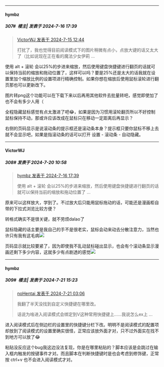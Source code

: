 ﻿
*****

####  hymbz  
##### 307#         楼主| 发表于 2024-7-16 17:39

<blockquote><a href="httphttps://bbs.saraba1st.com/2b/forum.php?mod=redirect&amp;goto=findpost&amp;pid=65590190&amp;ptid=1795100" target="_blank">VictorWJ 发表于 2024-7-15 12:44</a>

打扰了，我也觉得目前阅读模式下的图片稍微有点小，点放大键的话又太大了（比如说现在正在看的魔法少女伊莉 ...</blockquote>
使用 alt + 滚轮 会以25%的步进来缩放，然后使用键盘快捷键进行翻页的话就可以保持当前的缩放和拖动位置了，这样可以吗？要是25%还是太大的话我就在设置里加个缩放比例的设置项进行精确控制。如果你想在缩放后使用鼠标滚轮进行翻页那也可以更新改下。

图片转png这个功能可以在下载下来以后再用其他软件去批量转吧，感觉即使加了也不会有多少人用（

全程隐藏鼠标感觉有点太激进了吧😂，如果是因为习惯用滚轮翻页所以不好控制鼠标保持不动，那或许应该改成在鼠标只在移动一定距离后再显示？

右侧的页码显示是说滚动条的提示框还是滚动条本身？提示框只要你鼠标不移上去就不会显示吧，如果是指滚动条的话可以打开 设置 - 滚动条 - 自动隐藏。

*****

####  VictorWJ  
##### 308#       发表于 2024-7-20 10:58

<blockquote><a href="httphttps://bbs.saraba1st.com/2b/forum.php?mod=redirect&amp;goto=findpost&amp;pid=65603023&amp;ptid=1795100" target="_blank">hymbz 发表于 2024-7-16 17:39</a>

使用 alt + 滚轮 会以25%的步进来缩放，然后使用键盘快捷键进行翻页的话就可以保持当前的缩放和拖动位置了 ...</blockquote>
原来可以这样放大，学到了。不过放大后只能用鼠标拖动的话，可能还是漫画柜自带的下拉式浏览比较方便？

转格式确实不是很关键，就不劳烦dalao了

鼠标隐藏的话主要是我自己的手不是很老实，鼠标会动来动去分散注意力，当然也许只有我有这毛病<img src="https://static.saraba1st.com/image/smiley/face2017/068.png" referrerpolicy="no-referrer">

页码显示就比较要紧了，因为即使我不乱动鼠标碰出显示，也会有个滚动条显示漫画还剩下多少内容，这就多少有点剧透的感觉<img src="https://static.saraba1st.com/image/smiley/face2017/121.png" referrerpolicy="no-referrer">


*****

####  hymbz  
##### 309#         楼主| 发表于 2024-7-21 15:23

<blockquote><a href="httphttps://bbs.saraba1st.com/2b/forum.php?mod=redirect&amp;goto=findpost&amp;pid=65650751&amp;ptid=1795100" target="_blank">noHentai 发表于 2024-7-21 03:06</a>

我翻了半天没找到自定义快捷键在哪里改。

话说为啥进入阅读模式会绑定到V这种常用快捷键上……我说怎么ex上 ...</blockquote>
进入阅读模式后在侧边栏的设置里的快捷键分栏下改。明明不是阅读模式的配置项却放到了阅读模式的设置里确实很怪，正常应该放外面才对，只不过外面实在找不到地方可以放了😂

粘贴没反应这个bug我这边没法复现，你是在哪里粘贴的？脚本应该是会跳过在输入框内触发的按键事件才对。而且脚本在判断快捷键时是也会考虑到修饰键，正常按 ctrl+v 也不会进入阅读模式才对。

